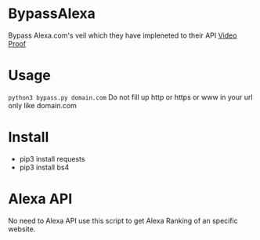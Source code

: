 # BypassAlexa
Bypass Alexa.com's veil which they have impleneted to their API <a href="https://www.youtube.com/watch?v=n20ZROx7cK4">Video Proof</a>

# Usage
``python3 bypass.py domain.com`` Do not fill up http or https or www in your url only like domain.com

# Install
- pip3 install requests<br>
- pip3 install bs4

# Alexa API
No need to Alexa API use this script to get Alexa Ranking of an specific website.
